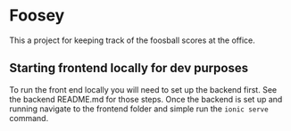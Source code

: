 # Foosey

This a project for keeping track of the foosball scores at the office.

## Starting frontend locally for dev purposes

To run the front end locally you will need to set up the backend first. See the backend README.md for those steps.
Once the backend is set up and running navigate to the frontend folder and simple run the `ionic serve` command.